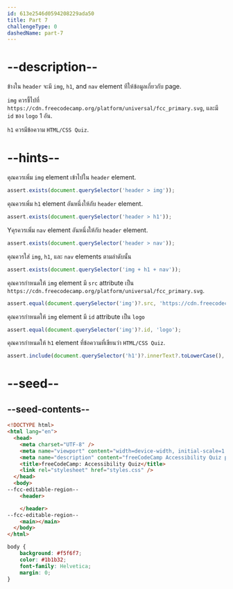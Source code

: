 ```yaml
---
id: 613e2546d0594208229ada50
title: Part 7
challengeType: 0
dashedName: part-7
---
```


# --description--

ข้างใน `header` จะมี `img`, `h1`, and `nav` element ทีให้ข้อมูลเกี่ยวกับ page.

`img` ควรชี้ไปที่ `https://cdn.freecodecamp.org/platform/universal/fcc_primary.svg`, และมี `id` ของ `logo` 1 อัน.

`h1` ควรมีข้อความ `HTML/CSS Quiz`.

# --hints--

คุณควรเพิ่ม `img` element เข้าไปใน `header` element.

```js
assert.exists(document.querySelector('header > img'));
```

คุณควรเพิ่ม `h1` element อันหนึ่งให้กับ `header` element.

```js
assert.exists(document.querySelector('header > h1'));
```

Yคุรควรเพิ่ม `nav` element อันหนึ่งให้กับ `header` element.

```js
assert.exists(document.querySelector('header > nav'));
```

คุณควรใส่ `img`, `h1`, และ `nav` elements ตามลำดับนั้น

```js
assert.exists(document.querySelector('img + h1 + nav'));
```

คุณควรกำหนดให้ `img` element มี `src` attribute เป็น `https://cdn.freecodecamp.org/platform/universal/fcc_primary.svg`.

```js
assert.equal(document.querySelector('img')?.src, 'https://cdn.freecodecamp.org/platform/universal/fcc_primary.svg');
```

คุณควรกำหนดให้ `img` element มี `id` attribute เป็น `logo`

```js
assert.equal(document.querySelector('img')?.id, 'logo');
```

คุณควรกำหนดให้ `h1` element ที่ข้อความที่เขียนว่า `HTML/CSS Quiz`.

```js
assert.include(document.querySelector('h1')?.innerText?.toLowerCase(), 'html/css quiz');
```

# --seed--

## --seed-contents--

```html
<!DOCTYPE html>
<html lang="en">
  <head>
    <meta charset="UTF-8" />
    <meta name="viewport" content="width=device-width, initial-scale=1.0" />
    <meta name="description" content="freeCodeCamp Accessibility Quiz practice project" />
    <title>freeCodeCamp: Accessibility Quiz</title>
    <link rel="stylesheet" href="styles.css" />
  </head>
  <body>
--fcc-editable-region--
    <header>

    </header>
--fcc-editable-region--
    <main></main>
  </body>
</html>

```

```css
body {
	background: #f5f6f7;
	color: #1b1b32;
	font-family: Helvetica;
	margin: 0;
}
```
